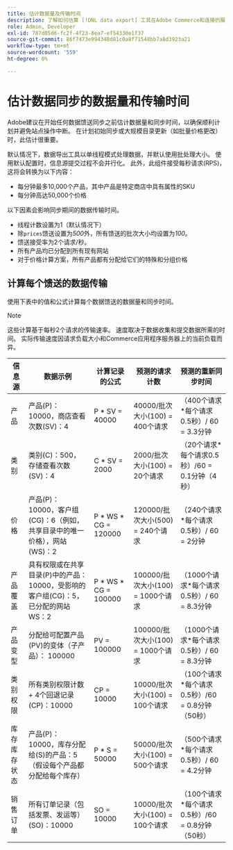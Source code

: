 ```yaml
---
title: 估计数据量及传输时间
description: 了解如何估算 [!DNL data export] 工具在Adobe Commerce和连接的服务之间同步馈送数据所需的数据量和传输时间。
role: Admin, Developer
exl-id: 787d05d6-fc2f-4f23-8ea7-ef54330e1f37
source-git-commit: 86f7473e994348d81c0a8f71548bb7a8d3923a21
workflow-type: tm+mt
source-wordcount: '559'
ht-degree: 0%

---
```


# 估计数据同步的数据量和传输时间

Adobe建议在开始任何数据馈送同步之前估计数据量和同步时间，以确保顺利计划并避免站点操作中断。 在计划初始同步或大规模目录更新（如批量价格更改）时，此估计很重要。

默认情况下，数据导出工具以单线程模式处理数据，并默认使用批处理大小。 使用默认配置时，信息源提交过程不会并行化。 此外，此组件接受每秒请求(RPS)，这将会转换为以下内容：

- 每分钟最多10,000个产品，其中产品是特定商店中具有属性的SKU
- 每分钟高达50,000个价格

以下因素会影响同步期间的数据传输时间。

- 线程计数设置为1（默认情况下）
- 除`prices`馈送设置为&#x200B;_500_&#x200B;外，所有馈送的批次大小均设置为&#x200B;_100_。
- 馈送接受率为2个请求/秒。
- 所有产品均已分配到所有现有网站
- 对于价格计算方案，所有产品都有分配给它们的特殊和分组价格


## 计算每个馈送的数据传输

使用下表中的值和公式计算每个数据馈送的数据量和同步时间。

>[!NOTE]
>
>这些计算基于每秒2个请求的传输速率。 速度取决于数据收集和提交数据所需的时间。 实际传输速度因请求负载大小和Commerce应用程序服务器上的当前负载而异。

| 信息源 | 数据示例 | 计算记录的公式 | 预测的请求计数 | 预测的重新同步时间 |
| --- | --- | --- | --- | --- |
| 产品 | 产品(P)：10000，商店查看次数(SV)：4 | P * SV = 40000 | 40000/批次大小(100) = 400个请求 | （400个请求*每个请求0.5秒）/ 60 = 3.3分钟 |
| 类别 | 类别(C)：500，存储查看次数(SV)：4 | C * SV = 2000 | 2000/批次大小(100) = 20个请求 | （20个请求*每个请求0.5秒）/60 = 0.1分钟（4秒） |
| 价格 | 产品(P)：10000，客户组(CG)：6（例如，共享目录中的唯一价格），网站(WS)：2 | P \* WS * CG = 120000 | 120000/批次大小(500) = 240个请求 | （240个请求*每个请求0.5秒）/ 60 = 2分钟 |
| 产品覆盖 | 具有权限或在共享目录(P)中的产品：10000，受影响的客户组(CG)：5，已分配的网站WS：2 | P \* WS * CG = 100000 | 100000/批次大小(100) = 1000个请求 | （1000个请求*每个请求0.5秒）/ 60 = 8.3分钟 |
| 产品变型 | 分配给可配置产品(PV)的变体（子产品）： 100000 | PV = 100000 | 100000/批次大小(100) = 1000个请求 | （1000个请求*每个请求0.5秒）/ 60 = 8.3分钟 |
| 类别权限 | 所有类别权限计数+ 4个回退记录(CP)：10000 | CP = 10000 | 10000/批次大小(100) = 100个请求 | （100个请求*每个请求0.5秒）/60 = 0.8分钟（50秒） |
| 库存库存状态 | 产品(P)：10000，库存分配给(S)的产品：5（假设每个产品都分配给每个库存） | P * S = 50000 | 50000/批次大小(100) = 500个请求 | （500个请求*每个请求0.5秒）/ 60 = 4.2分钟 |
| 销售订单 | 所有订单记录（包括发票、发运等）(SO)：10000 | SO = 10000 | 10000/批次大小(100) = 100个请求 | （100个请求*每个请求0.5秒）/60 = 0.8分钟（50秒） |

